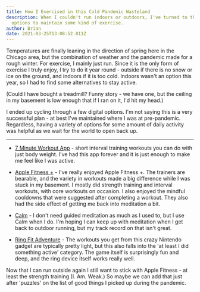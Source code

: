 ```yaml
---
title: How I Exercised in this Cold Pandemic Wasteland
description: When I couldn't run indoors or outdoors, I've turned to these home
  options to maintain some kind of exercise.
author: Brian
date: 2021-03-25T13:08:52.811Z
---
```

Temperatures are finally leaning in the direction of spring here in the Chicago area, but the combination of weather and the pandemic made for a rough winter. For exercise, I mainly just run. Since it is the only form of exercise I truly enjoy, I try to do it year round - outside if there is no snow or ice on the ground, and indoors if it is too cold. Indoors wasn't an option this year, so I had to find some alternatives to stay active.

(Could I have bought a treadmill? Funny story - we have one, but the ceiling in my basement is low enough that if I ran on it, I'd hit my head.)

I ended up cycling through a few digital options. I'm not saying this is a very successful plan - at best I've maintained where I was at pre-pandemic. Regardless, having a variety of options for some amount of daily activity was helpful as we wait for the world to open back up.

---

* [7 Minute Workout App](https://apps.apple.com/us/app/7-minute-workout/id650762525) - short interval training workouts you can do with just body weight. I've had this app forever and it is just enough to make me feel like I was active.

* [Apple Fitness +](https://www.apple.com/apple-fitness-plus/) - I've really enjoyed Apple Fitness +. The trainers are bearable, and the variety in workouts made a big difference while I was stuck in my basement. I mostly did strength training and interval workouts, with core workouts on occasion. I also enjoyed the mindful cooldowns that were suggested after completing a workout. They also had the side effect of getting me back into meditation a bit.

* [Calm](https://www.calm.com/) - I don't need guided meditation as much as I used to, but I use Calm when I do. I'm hoping I can keep up with meditation when I get back to outdoor running, but my track record on that isn't great.

* [Ring Fit Adventure](https://ringfitadventure.nintendo.com/) - The workouts you get from this crazy Nintendo gadget are typically pretty light, but this also falls into the 'at least I did something active' category. The game itself is surprisingly fun and deep, and the ring device itself works really well.

Now that I can run outside again I still want to stick with Apple Fitness - at least the strength training (I. Am. Weak.) So maybe we can add that just after 'puzzles' on the list of good things I picked up during the pandemic.